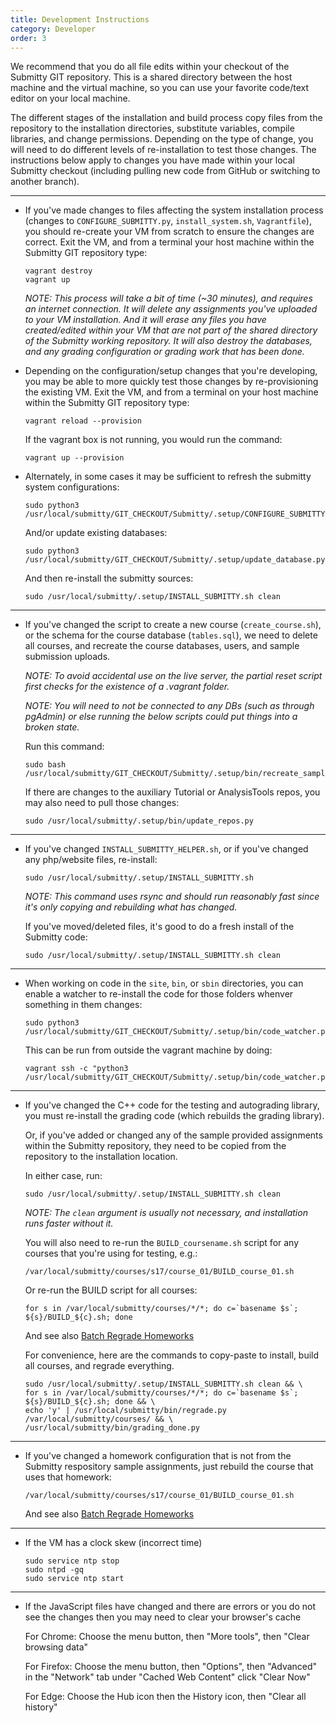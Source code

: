 ```yaml
---
title: Development Instructions
category: Developer
order: 3
---
```


We recommend that you do all file edits within your checkout of the
Submitty GIT repository.  This is a shared directory between the host
machine and the virtual machine, so you can use your favorite
code/text editor on your local machine.

The different stages of the installation and build process copy files
from the repository to the installation directories, substitute
variables, compile libraries, and change permissions.  Depending on
the type of change, you will need to do different levels of
re-installation to test those changes.  The instructions below apply
to changes you have made within your local Submitty checkout
(including pulling new code from GitHub or switching to another
branch).

---

* If you've made changes to files affecting the system installation
  process (changes to `CONFIGURE_SUBMITTY.py`, `install_system.sh`,
  `Vagrantfile`), you should re-create your VM from scratch to ensure
  the changes are correct.  Exit the VM, and from a terminal your
  host machine within the Submitty GIT repository type:

  ```
  vagrant destroy
  vagrant up
  ```
  
  _NOTE: This process will take a bit of time (~30 minutes), and
  requires an internet connection.  It will delete any assignments
  you've uploaded to your VM installation.  And it will erase any
  files you have created/edited within your VM that are not part of
  the shared directory of the Submitty working repository.  It will
  also destroy the databases, and any grading configuration or grading
  work that has been done._


* Depending on the configuration/setup changes that you're developing,
  you may be able to more quickly test those changes by
  re-provisioning the existing VM.  Exit the VM, and from a terminal
  on your host machine within the Submitty GIT repository type:

  ```
  vagrant reload --provision
  ```

  If the vagrant box is not running, you would run the command:
   
  ```
  vagrant up --provision
  ```


* Alternately, in some cases it may be sufficient to refresh the
  submitty system configurations:

  ```
  sudo python3 /usr/local/submitty/GIT_CHECKOUT/Submitty/.setup/CONFIGURE_SUBMITTY.py
  ```

  And/or update existing databases:

  ```
  sudo python3 /usr/local/submitty/GIT_CHECKOUT/Submitty/.setup/update_database.py
  ```

  And then re-install the submitty sources:

  ```
  sudo /usr/local/submitty/.setup/INSTALL_SUBMITTY.sh clean
  ```

---


* If you've changed the script to create a new course
  (`create_course.sh`), or the schema for the course database
  (`tables.sql`), we need to delete all courses, and recreate the
  course databases, users, and sample submission uploads.  

  _NOTE: To avoid accidental use on the live server, the partial
  reset script first checks for the existence of a .vagrant folder._

  _NOTE: You will need to not be connected to any DBs (such as through
  pgAdmin) or else running the below scripts could put things into a
  broken state._

  Run this command:

  ```
  sudo bash /usr/local/submitty/GIT_CHECKOUT/Submitty/.setup/bin/recreate_sample_courses.sh
  ```   


  If there are changes to the auxiliary Tutorial or AnalysisTools
  repos, you may also need to pull those changes:

  ```
  sudo /usr/local/submitty/.setup/bin/update_repos.py
  ```

---

* If you've changed `INSTALL_SUBMITTY_HELPER.sh`, or if you've changed
  any php/website files, re-install:

  ```
  sudo /usr/local/submitty/.setup/INSTALL_SUBMITTY.sh
  ```

  _NOTE: This command uses rsync and should run reasonably fast since
  it's only copying and rebuilding what has changed._

  If you've moved/deleted files, it's good to do a fresh install of
  the Submitty code:  

  ```
  sudo /usr/local/submitty/.setup/INSTALL_SUBMITTY.sh clean
  ```

---

* When working on code in the `site`, `bin`, or `sbin` directories, you can enable a watcher
  to re-install the code for those folders whenver something in them changes:
  
  ```
  sudo python3 /usr/local/submitty/GIT_CHECKOUT/Submitty/.setup/bin/code_watcher.py
  ```
  
  This can be run from outside the vagrant machine by doing:
  ```
  vagrant ssh -c "python3 /usr/local/submitty/GIT_CHECKOUT/Submitty/.setup/bin/code_watcher.py"
  ```

---

* If you've changed the C++ code for the testing and autograding
  library, you must re-install the grading code (which rebuilds the
  grading library).

  Or, if you've added or changed any of the sample provided
  assignments within the Submitty repository, they need to be copied
  from the repository to the installation location.

  In either case, run:

  ```
  sudo /usr/local/submitty/.setup/INSTALL_SUBMITTY.sh clean
  ```
  
  _NOTE: The `clean` argument is usually not necessary, and
  installation runs faster without it._

  You will also need to re-run the `BUILD_coursename.sh` script for
  any courses that you're using for testing, e.g.:

  ```
  /var/local/submitty/courses/s17/course_01/BUILD_course_01.sh
  ```

  Or re-run the BUILD script for all courses:

  ```
  for s in /var/local/submitty/courses/*/*; do c=`basename $s`; ${s}/BUILD_${c}.sh; done
  ```

  And see also [Batch Regrade Homeworks](../instructor/batch_regrade_submissions)

  For convenience, here are the commands to copy-paste to install, 
  build all courses, and regrade everything.

  ```
  sudo /usr/local/submitty/.setup/INSTALL_SUBMITTY.sh clean && \
  for s in /var/local/submitty/courses/*/*; do c=`basename $s`; ${s}/BUILD_${c}.sh; done && \
  echo 'y' | /usr/local/submitty/bin/regrade.py /var/local/submitty/courses/ && \
  /usr/local/submitty/bin/grading_done.py
  ```

---

* If you've changed a homework configuration that is not from the
  Submitty respository sample assignments, just rebuild the course
  that uses that homework:

  ```
  /var/local/submitty/courses/s17/course_01/BUILD_course_01.sh
  ```
   
  And see also [Batch Regrade Homeworks](../instructor/batch_regrade_submissions)

---

* If the VM has a clock skew (incorrect time)

  ```
  sudo service ntp stop
  sudo ntpd -gq
  sudo service ntp start
  ```

---

* If the JavaScript files have changed and there are errors or you do not see the changes then you may need to clear your browser's cache


   For Chrome: Choose the menu button, then "More tools", then "Clear browsing data"  

   For Firefox: Choose the menu button, then "Options", then "Advanced" in the "Network" tab under "Cached Web Content" click "Clear Now"  

   For Edge: Choose the Hub icon then the History icon, then "Clear all history"  
